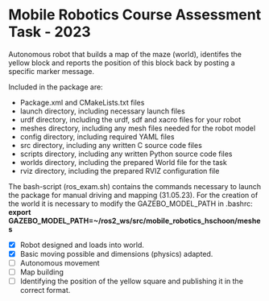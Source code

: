 # Mobile Robotics Course Assessment Task - 2023

Autonomous robot that builds a map of the maze (world), identifes the yellow block and reports the position of this block back by posting a specific marker message.

Included in the package are:
* Package.xml and CMakeLists.txt files
* launch directory, including necessary launch files
* urdf directory, including the urdf, sdf and xacro files for your robot
* meshes directory, including any mesh files needed for the robot model
* config directory, including required YAML files
* src directory, including any written C source code files
* scripts directory, including any written Python source code files
* worlds directory, including the prepared World file for the task
* rviz directory, including the prepared RVIZ configuration file

The bash-script (ros_exam.sh) contains the commands necessary to launch the package for manual driving and mapping (31.05.23).
For the creation of the world it is necessary to modify the GAZEBO_MODEL_PATH in .bashrc:
**export GAZEBO_MODEL_PATH=~/ros2_ws/src/mobile_robotics_hschoon/meshes**

- [X] Robot designed and loads into world.
- [X] Basic moving possible and dimensions (physics) adapted.
- [ ] Autonomous movement
- [ ] Map building
- [ ] Identifying the position of the yellow square and publishing it in the correct format.
